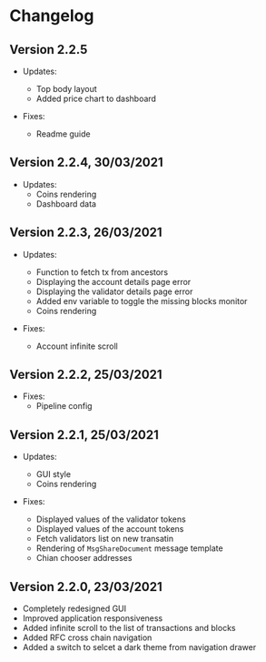 # Changelog

## Version 2.2.5

- Updates:
  - Top body layout
  - Added price chart to dashboard

- Fixes:
  - Readme guide

## Version 2.2.4, 30/03/2021

- Updates:
  - Coins rendering
  - Dashboard data

## Version 2.2.3, 26/03/2021

- Updates:
  - Function to fetch tx from ancestors
  - Displaying the account details page error
  - Displaying the validator details page error
  - Added env variable to toggle the missing blocks monitor
  - Coins rendering

- Fixes:
  - Account infinite scroll

## Version 2.2.2, 25/03/2021

- Fixes:
  - Pipeline config

## Version 2.2.1, 25/03/2021

- Updates:
  - GUI style
  - Coins rendering

- Fixes:
  - Displayed values of the validator tokens
  - Displayed values of the account tokens
  - Fetch validators list on new transatin
  - Rendering of `MsgShareDocument` message template
  - Chian chooser addresses

## Version 2.2.0, 23/03/2021

- Completely redesigned GUI
- Improved application responsiveness
- Added infinite scroll to the list of transactions and blocks
- Added RFC cross chain navigation
- Added a switch to selcet a dark theme from navigation drawer
